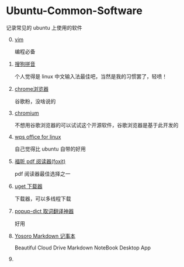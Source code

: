 # Ubuntu-Common-Software

记录常见的 ubuntu 上使用的软件

0. [vim](https://www.vim.org/)
   
   编程必备

1. [搜狗拼音](https://pinyin.sogou.com/linux/?r=pinyin)

   个人觉得是 linux 中文输入法最佳吧，当然是我的习惯罢了，轻喷！


2. [chrome浏览器](https://www.google.com/chrome/)

   谷歌粉，没啥说的


3. [chromium](https://www.chromium.org/)

   不想用谷歌浏览器的可以试试这个开源软件，谷歌浏览器是基于此开发的


4. [wps office for linux](https://www.wps.com/wps-office-for-linux)

   自己觉得比 ubuntu 自带的好用

5. [福昕 pdf 阅读器(foxit)](https://www.foxitsoftware.com/pdf-reader/)
   
   pdf 阅读器最佳选择之一

6. [uget 下载器](https://ugetdm.com/)

   下载器，可以多线程下载

7. [popup-dict 取词翻译神器](https://github.com/bianjp/popup-dict)
    
   好用


8. [Yosoro Markdown 记事本](https://github.com/IceEnd/Yosoro)

   Beautiful Cloud Drive Markdown NoteBook Desktop App


9. 